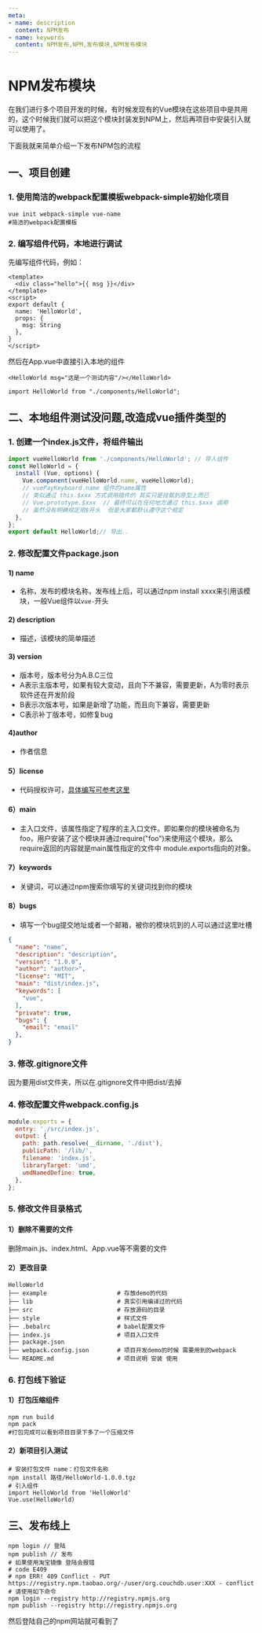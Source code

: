 ```yaml
---
meta:
- name: description
  content: NPM发布
- name: keywords
  content: NPM发布,NPM,发布模块,NPM发布模块
---
```


# NPM发布模块

在我们进行多个项目开发的时候，有时候发现有的Vue模块在这些项目中是共用的，这个时候我们就可以把这个模块封装发到NPM上，然后再项目中安装引入就可以使用了。

下面我就来简单介绍一下发布NPM包的流程

## 一、项目创建

### 1. 使用简洁的webpack配置模板webpack-simple初始化项目

```shell
vue init webpack-simple vue-name
#简洁的webpack配置模板
```

### 2. 编写组件代码，本地进行调试

先编写组件代码，例如：

```vue
<template>
  <div class="hello">{{ msg }}</div>
</template>
<script>
export default {
  name: 'HelloWorld',
  props: {
    msg: String
  },
}
</script>
```

然后在App.vue中直接引入本地的组件
```
<HelloWorld msg="这是一个测试内容"/></HelloWorld>

import HelloWorld from "./components/HelloWorld";
```

## 二、本地组件测试没问题,改造成vue插件类型的

### 1. 创建一个index.js文件，将组件输出

```js
import vueHelloWorld from './components/HelloWorld'; // 导入组件
const HelloWorld = {
  install (Vue, options) {
    Vue.component(vueHelloWorld.name, vueHelloWorld);
    // vuePayKeyboard.name 组件的name属性
    // 类似通过 this.$xxx 方式调用插件的 其实只是挂载到原型上而已
    // Vue.prototype.$xxx  // 最终可以在任何地方通过 this.$xxx 调用
    // 虽然没有明确规定用$开头  但是大家都默认遵守这个规定
  },
};
export default HelloWorld;// 导出..
```

### 2. 修改配置文件package.json

#### 1) name

+ 名称，发布的模块名称，发布线上后，可以通过npm install xxxx来引用该模块，一般Vue组件以`vue-`开头

#### 2) description

+ 描述，该模块的简单描述

#### 3) version

+ 版本号，版本号分为A.B.C三位
+ A表示主版本号，如果有较大变动，且向下不兼容，需要更新，A为零时表示软件还在开发阶段
+ B表示次版本号，如果是新增了功能，而且向下兼容，需要更新
+ C表示补丁版本号，如修复bug

#### 4)author

+ 作者信息

#### 5）license

+ 代码授权许可，[具体编写可参考这里](https://zh.wikipedia.org/wiki/Category:%E8%87%AA%E7%94%B1%E8%BB%9F%E9%AB%94%E6%8E%88%E6%AC%8A)

#### 6）main

+ 主入口文件，该属性指定了程序的主入口文件。即如果你的模块被命名为foo，用户安装了这个模块并通过require("foo")来使用这个模块，那么require返回的内容就是main属性指定的文件中 module.exports指向的对象。

#### 7）keywords

+ 关键词，可以通过npm搜索你填写的关键词找到你的模块

#### 8）bugs

+ 填写一个bug提交地址或者一个邮箱，被你的模块坑到的人可以通过这里吐槽

```json
{
  "name": "name",
  "description": "description",
  "version": "1.0.0",
  "author": "author>",
  "license": "MIT",
  "main": "dist/index.js",
  "keywords": [
    "vue",
  ],
  "private": true,
  "bugs": {
    "email": "email"
  },
}
```

### 3. 修改.gitignore文件

因为要用dist文件夹，所以在.gitignore文件中把dist/去掉

### 4. 修改配置文件webpack.config.js

```js
module.exports = {
  entry: './src/index.js',
  output: {
    path: path.resolve(__dirname, './dist'),
    publicPath: '/lib/',
    filename: 'index.js',
    libraryTarget: 'umd',
    umdNamedDefine: true,
  },
};
```

### 5. 修改文件目录格式

#### 1）删除不需要的文件

删除main.js、index.html、App.vue等不需要的文件

#### 2）更改目录

```
HelloWorld
├── example                    # 存放demo的代码
├── lib                        # 真实引用编译过的代码
├── src                        # 存放源码的目录
├── style                      # 样式文件
├── .bebalrc                   # babel配置文件
├── index.js                   # 项目入口文件
├── package.json            
├── webpack.config.json        # 项目开发demo的时候 需要用到的webpack
└── README.md                  # 项目说明 安装 使用
```

### 6. 打包线下验证

#### 1）打包压缩组件

```linux
npm run build
npm pack
#打包完成可以看到项目目录下多了一个压缩文件
```

#### 2）新项目引入测试

```shell
# 安装打包文件 name：打包文件名称
npm install 路径/HelloWorld-1.0.0.tgz
# 引入组件
import HelloWorld from 'HelloWorld'
Vue.use(HelloWorld)
```

## 三、发布线上

```shell
npm login // 登陆 
npm publish // 发布
# 如果使用淘宝镜像 登陆会报错
# code E409
# npm ERR! 409 Conflict - PUT https://registry.npm.taobao.org/-/user/org.couchdb.user:XXX - conflict
# 请使用如下命令
npm login --registry http://registry.npmjs.org
npm publish --registry http://registry.npmjs.org
```

然后登陆自己的npm网站就可看到了
